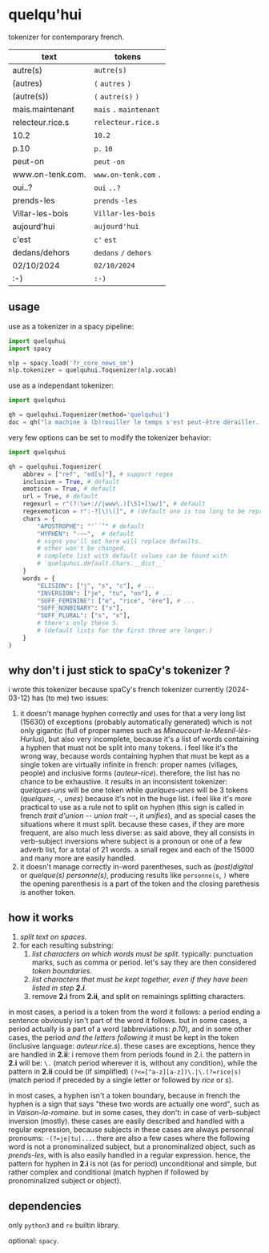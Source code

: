quelqu'hui
==========

tokenizer for contemporary french.

| text                    | tokens                      |
| ----------------------- | --------------------------- |
| autre(s)                | `autre(s)`                  |
| (autres)                | `(` `autres` `)`            |
| (autre(s))              | `(` `autre(s)` `)`          |
| mais.maintenant         | `mais` `.` `maintenant`     |
| relecteur.rice.s        | `relecteur.rice.s`          |
| 10.2                    | `10.2`                      |
| p.10                    | `p.` `10`                   |
| peut-on                 | `peut` `-on`                |
| www<area/>.on-tenk.com. | `www.on-tenk.com` `.`       |
| oui..?                  | `oui` `..?`                 |
| prends-les              | `prends` `-les`             |
| Villar-les-bois         | `Villar-les-bois`           |
| aujourd'hui             | `aujourd'hui`               |
| c'est                   | `c'` `est`                  |
| dedans/dehors           | `dedans` `/` `dehors`       |
| 02/10/2024              | `02/10/2024`                |
| :-)                     | `:-)`                       |

usage
-----

use as a tokenizer in a spacy pipeline:

```python
import quelquhui
import spacy

nlp = spacy.load('fr_core_news_sm')
nlp.tokenizer = quelquhui.Toquenizer(nlp.vocab)
```

use as a independant tokenizer:

```python
import quelquhui

qh = quelquhui.Toquenizer(method='quelquhui')
doc = qh("la machine à (b)rouiller le temps s'est peut-être dérailler...")
```

very few options can be set to modify the tokenizer behavior:

```python
import quelquhui

qh = quelquhui.Toquenizer(
    abbrev = ["ref", "ed[s]"], # support regex
    inclusive = True, # default
    emoticon = True, # default
    url = True, # default
    regexurl = r"(?:\w+://|www\.)[\S]+[\w/]", # default
    regexemoticon = r":-?[\)\(]", # (default one is too long to be reproduced here.)
    chars = {
        "APOSTROPHE": "'`´’" # default
        "HYPHEN": "-–—",  # default
        # signs you'll set here will replace defaults.
        # other won't be changed.
        # complete list with default values can be found with
        # `quelquhui.default.Chars.__dict__`
    }
    words = {
        "ELISION": ["j", "s", "c"], # ...
        "INVERSION": ["je", "tu", "on"], # ...
        "SUFF_FEMININE": ["e", "rice", "ère"], # ...
        "SUFF_NONBINARY": ["x"],
        "SUFF_PLURAL": ["s", "x"],
        # there's only these 5. 
        # (default lists for the first three are longer.)
    }
)
```

why don't i just stick to spaCy's tokenizer ?
---------------------------------------------

i wrote this tokenizer because spaCy's french tokenizer currently (2024-03-12) has (to me) two issues:

1. it doesn't manage hyphen correctly and uses for that a very long list (15630) of exceptions (probably automatically generated) which is not only gigantic (full of proper names such as _Minaucourt-le-Mesnil-lès-Hurlus_), but also very incomplete, because it's a list of words containing a hyphen that must not be split into many tokens. i feel like it's the wrong way, because words containing hyphen that must be kept as a single token are virtually infinite in french: proper names (villages, people) and inclusive forms (_auteur-rice_). therefore, the list has no chance to be exhaustive. it results in an inconsistent tokenizer: _quelques-uns_ will be one token while _quelques-unes_ will be 3 tokens (_quelques_, _-_, _unes_) because it's not in the huge list. i feel like it's more practical to use as a rule not to split on hyphen (this sign is called in french _trait d'union_ -- _union trait_ --, it _unifies_), and as special cases the situations where it must split. because these cases, if they are more frequent, are also much less diverse: as said above, they all consists in verb-subject inversions where subject is a pronoun or one of a few adverb list, for a total of 21 words. a small regex and each of the 15000 and many more are easily handled.
2. it doesn't manage correctly in-word parentheses, such as _(post)digital_ or _quelque(s) personne(s)_, producing results like `personne(s`, `)` where the opening parenthesis is a part of the token and the closing parethesis is another token.

how it works
------------

1. _split text on spaces._
2. for each resulting substring:
    1. *list characters on which words must be split*. typically: punctuation marks, such as comma or period. let's say they are then considered *token boundaries*.
    2. *list characters that must be kept together, even if they have been listed in step __2.i__*.
    3. remove __2.i__ from __2.ii__, and split on remainings splitting characters.

in most cases, a period is a token from the word it follows: a period ending a sentence obviously isn't part of the word it follows. but in some  cases, a period actually is a part of a word (abbreviations: _p.10_), and in some other cases, the period _and the letters following it_ must be kept in the token (inclusive language: _auteur.rice.s_). these cases are exceptions, hence they are handled in __2.ii__: i remove them from periods found in 2.i. the pattern in __2.i__ will be: `\.` (match period wherever it is, without any condition), while the pattern in __2.ii__ could be (if simplified) `(?<=[^a-z][a-z])\.|\.(?=rice|s)` (match period if preceded by a single letter or followed by _rice_ or _s_).

in most cases, a hyphen isn't a token boundary, because in french the hyphen is a sign that says "these two words are actually one word", such as in _Vaison-la-romaine_. but in some cases, they don't: in case of verb-subject inversion (mostly). these cases are easily described and handled with a regular expression, because subjects in these cases are always personnal pronoums: `-(?=je|tu|...`. there are also a few cases where the following word is not a pronominalized subject, but a pronominalized object, such as _prends-les_, with is also easily handled in a regular expression. hence, the pattern for hyphen in __2.i__ is not (as for period) unconditional and simple, but rather complex and conditional (match hyphen if followed by pronominalized subject or object).

dependencies
------------

only `python3` and `re` builtin library.

optional: `spacy`.
